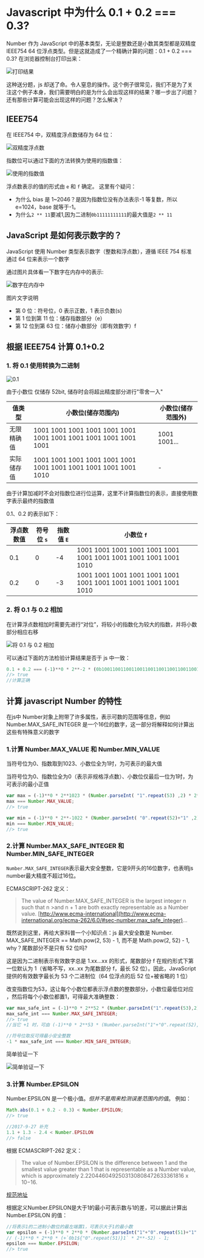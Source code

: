 # Javascript 中为什么 0.1 + 0.2 === 0.3?

Number 作为 JavaScript 中的基本类型，无论是整数还是小数其类型都是双精度 IEEE754 64 位浮点类型。但是这就造成了一个精确计算的问题：0.1 + 0.2 === 0.3? 在浏览器控制台打印出来：

![打印结果](./files/number/1.png)

这种送分题，js 却送了命。令人窒息的操作。这个例子很常见，我们不是为了关注这个例子本身，我们需要明白的是为什么会出现这样的结果？哪一步出了问题？还有那些计算可能会出现这样的问题？怎么解决？

## IEEE754

在 IEEE754 中，双精度浮点数储存为 64 位：

![双精度浮点数](./files/number/2.png)

指数位可以通过下面的方法转换为使用的指数值：

![使用的指数值](./files/number/3.png)

浮点数表示的值的形式由 `e` 和 `f` 确定。
这里有个疑问：
- 为什么 bias 是 1~2046？是因为指数位没有办法表示-1 等复数，所以 e=1024，base 就等于-1。
- 为什么`2 ** 11`要减1,因为二进制`0b11111111111`的最大值是`2 ** 11`

## JavaScript 是如何表示数字的？

JavaScript 使用 Number 类型表示数字（整数和浮点数），遵循 IEEE 754 标准 通过 64 位来表示一个数字

通过图片具体看一下数字在内存中的表示:

![数字在内存中](./files/number/4.png)

图片文字说明

- 第 0 位：符号位，0 表示正数，1 表示负数(s)
- 第 1 位到第 11 位：储存指数部分（e）
- 第 12 位到第 63 位：储存小数部分（即有效数字）f

## 根据 IEEE754 计算 0.1+0.2

### 1. 将 0.1 使用转换为二进制

![0.1](./files/number/6.png)

由于小数位 仅储存 52bit, 储存时会将超出精度部分进行"零舍一入"

| 值类型     | 小数位(储存范围内)                                               | 小数位(储存范围外) |
| ---------- | ---------------------------------------------------------------- | ------------------ |
| 无限精确值 | 1001 1001 1001 1001 1001 1001 1001 1001 1001 1001 1001 1001 1001 | 1001 1001...       |
| 实际储存值 | 1001 1001 1001 1001 1001 1001 1001 1001 1001 1001 1001 1001 1010 | -                  |

由于计算加减时不会对指数位进行位运算，这里不计算指数位的表示，直接使用数字表示最终的指数值

0.1、0.2 的表示如下：

| 浮点数数值 | 符号位 `s` | 指数值 `E` | 小数位 `f`                                                       |
| ---------- | ---------- | ---------- | ---------------------------------------------------------------- |
| 0.1        | 0          | -4         | 1001 1001 1001 1001 1001 1001 1001 1001 1001 1001 1001 1001 1010 |
| 0.2        | 0          | -3         | 1001 1001 1001 1001 1001 1001 1001 1001 1001 1001 1001 1001 1010 |

### 2. 将 0.1 与 0.2 相加

在计算浮点数相加时需要先进行“对位”，将较小的指数化为较大的指数，并将小数部分相应右移

![将 0.1 与 0.2 相加](./files/number/7.png)

可以通过下面的方法检验计算结果是否于 js 中一致：

```javascript
0.1 + 0.2 === (-1)**0 * 2**-2 * (0b10011001100110011001100110011001100110011001100110100 * 2**-52)
//> true
//计算正确
```

## 计算 javascript Number 的特性

在js中 Number对象上附带了许多属性，表示可数的范围等信息，例如 Number.MAX_SAFE_INTEGER 是一个16位的数字，这一部分将解释如何计算出这些有特殊意义的数字

### 1.计算 Number.MAX_VALUE 和 Number.MIN_VALUE

当符号位为0、指数取到1023、小数位全为1时，为可表示的最大值

当符号位为0、指数位全为0（表示非规格浮点数）、小数位仅最后一位为1时，为可表示的最小正值

```javascript
var max = (-1)**0 * 2**1023 * (Number.parseInt( "1".repeat(53) ,2) * 2**-52);
max === Number.MAX_VALUE;
//> true

var min = (-1)**0 * 2**-1022 * (Number.parseInt( "0".repeat(52)+"1" ,2) * 2**-52);
min === Number.MIN_VALUE;
//> true
```
### 2.计算 Number.MAX_SAFE_INTEGER 和 Number.MIN_SAFE_INTEGER

`Number.MAX_SAFE_INTEGER`表示最大安全整数，它是9开头的16位数字，也表明js number最大精度不超过16位。

ECMASCRIPT-262 定义：

>The value of Number.MAX_SAFE_INTEGER is the largest integer n such that n >and n + 1 are both exactly representable as a Number value. [http://www.ecma-international](http://www.ecma-international.org/ecma-262/6.0/#sec-number.max_safe_integer)...

既然说到这里，再给大家科普一个小知识点：js 最大安全数是 Number. MAX_SAFE_INTEGER == Math.pow(2, 53) - 1, 而不是 Math.pow(2, 52) - 1, why？尾数部分不是只有 52 位吗?

这是因为二进制表示有效数字总是 1.xx…xx 的形式，尾数部分 f 在规约形式下第一位默认为 1（省略不写，xx..xx 为尾数部分 f，最长 52 位）。因此，JavaScript 提供的有效数字最长为 53 个二进制位（64 位浮点的后 52 位+被省略的 1 位）

改变指数位为53，这让每个小数位都表示浮点数的整数部分，小数位最低位对应 ，然后将每个小数位都置1，可得最大准确整数：

```javascript
var max_safe_int = (-1)**0 * 2**52 * (Number.parseInt("1".repeat(53),2) * 2**-52);
max_safe_int === Number.MAX_SAFE_INTEGER;
//> true
//当它 +1 时，可由 (-1)**0 * 2**53 * (Number.parseInt("1"+"0".repeat(52),2) * 2**-52) 正确表示，而再 +1 时则无法准确表示

//符号位取反可得最小安全整数
-1 * max_safe_int === Number.MIN_SAFE_INTEGER;
```
简单验证一下

![简单验证一下](./files/number/5.png)

### 3.计算 Number.EPSILON

Number.EPSILON 是一个极小值。*但并不是用来检测误差范围内的值*。 例如：

```javascript
Math.abs(0.1 + 0.2 - 0.3) < Number.EPSILON;
//> true

//2017-9-27 补充
1.1 + 1.3 - 2.4 < Number.EPSILON
//> false
```

根据 ECMASCRIPT-262 定义：

> The value of Number.EPSILON is the difference between 1 and the smallest value greater than 1 that is representable as a Number value, which is approximately 2.2204460492503130808472633361816 x 10‍−‍16.

[规范地址](http://www.ecma-international.org/ecma-262/6.0/#sec-number.epsilon)

根据定义Number.EPSILON是大于1的最小可表示数与1的差，可以据此计算出 Number.EPSILON 的值：

```javascript
//将表示1的二进制小数位的最左端置1，可表示大于1的最小数
var epsilon = (-1)**0 * 2**0 * (Number.parseInt("1"+"0".repeat(51)+"1",2) * 2**-52) - 1;
// (-1)**0 * 2**0 * (+`0b1${"0".repeat(51)}1` * 2**-52) - 1;
epsilon === Number.EPSILON;
//> true
```

<!-- ## 参考
[IEEE754 浮点数格式 与 Javascript number 的特性](https://segmentfault.com/a/1190000008268668)
[Number.EPSILON](https://developer.mozilla.org/zh-CN/docs/Web/JavaScript/Reference/Global_Objects/Number/EPSILON)
[0.1 + 0.2不等于0.3？为什么JavaScript有这种“骚”操作？](https://juejin.im/post/5b90e00e6fb9a05cf9080dff) -->
